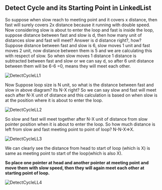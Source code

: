 ## Detect Cycle and its Starting Point in LinkedList

So suppose when slow reach to meeting point and it covers x distance, then fast will surely covers 2x distance because it running with double speed.
Now considering slow is about to enter the loop and fast is inside the loop, suppose distance between fast and slow is d, then how many unit of distances slow and fast will meet? Answer is d distance right?, how? Suppose distance between fast and slow is 6, slow moves 1 unit and fast moves 2 unit, now distance between them is 5 and we are calculating this with respect of slow. So when slow moves 1 distance 1 distance is subtracted between fast and slow or we can say d, so after 6 unit distance between them will be 6-6 =0, means they will meet each other.

![DetectCycleLL1](https://user-images.githubusercontent.com/83850703/175769199-273f145a-ad3e-49b6-b68d-ea00d5623d48.PNG)

Now Suppose loop size is N unit, so what is the distance between fast and slow in above diagram?          Its N-X right? So we can say slow and fast will meet each after N-X unit of distance and this calculation is based on when slow is at the position where it is about to enter the loop.

![DetectCycleLL2](https://user-images.githubusercontent.com/83850703/175769242-cfd583cb-0c7d-43d3-9496-3ec4feb5fcc2.PNG)

So slow and fast will meet together after N-X unit of distance from slow pointer position when it is about to enter the loop. So how much distance is left from slow and fast meeting point to point of loop?
N-N-X=>X. 

![DetectCycleLL3](https://user-images.githubusercontent.com/83850703/175769263-06c4953d-91b7-47df-ae3e-5147c970b4f1.PNG)

We can clearly see the distance from head to start of loop (which is X) is same as meeting point to start of the loop(which  is also X).

**So place one pointer at head and another pointer at meeting point and move them with slow speed, then they will again meet each other at starting point of loop.**


![DetectCycleLL4](https://user-images.githubusercontent.com/83850703/175769371-89daf9ab-9559-40de-9300-26747bf05b97.PNG)
